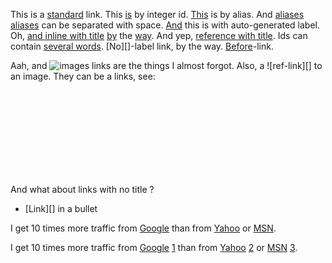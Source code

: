 [before]: https://before.com

This is a [standard](http://link.com) link. This [is][7] by integer id. [This][this] is by alias. And [aliases] [aliases] can be separated with space.
[And][] this is with auto-generated label. Oh, [and inline with title](http://inline-title.org "Inline-Title") [by][] the [way][].
And yep, [reference with title][15]. Ids can contain [several words][]. [No][]-label link, by the way. [Before][]-link.

Aah, and ![images](file://some.src) links are the things I almost forgot. Also, a ![ref-link][] to an image. They can be a links, see: ![[a-link](ht:/src)](ht:/img.src "Image title")

And what about links with no title [](ht:/test)?

 * [Link][] in a bullet

[7]: http://is.com
[this]: http://this.com
[aliases]: /aliases
[and]: http://and.com
[15]: http://ref-title.org "Ref-Title"
[by]: <http://ref-title.org> 'Ref-Title'
[way]: http://ref-title.org (Ref-Title)
[several words]: http://several-words.com
   "And a lot of text here"


I get 10 times more traffic from [Google][] than from
[Yahoo][] or [MSN][].

  [google]: http://google.com/        "Google"
  [yahoo]:  http://search.yahoo.com/  "Yahoo Search"
  [msn]:    http://search.msn.com/    "MSN Search"


I get 10 times more traffic from [Google] [1] than from
[Yahoo] [2] or [MSN] [3].

  [1]: http://google.com/        "Google"
  [2]: http://search.yahoo.com/  "Yahoo Search"
  [3]: http://search.msn.com/    "MSN Search"

